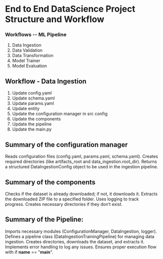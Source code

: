 # End to End DataScience Project Structure and Workflow

### Workflows -- ML Pipeline
1. Data Ingestion
2. Data Validation
3. Data Transformation
4. Model Trainer
5. Model Evaluation


## Workflow - Data Ingestion
1. Update config.yaml
2. Update schema.yaml
3. Update params.yaml
4. Update entity
5. Update the configuration manager in src config
6. Update the components
7. Update the pipeline
8. Update the main.py

## Summary of the configuration manager
Reads configuration files (config.yaml, params.yaml, schema.yaml).
Creates required directories (like artifacts_root and data_ingestion.root_dir).
Returns a structured DataIngestionConfig object to be used in the ingestion pipeline.

## Summary of the components
Checks if the dataset is already downloaded; if not, it downloads it.
Extracts the downloaded ZIP file to a specified folder.
Uses logging to track progress.
Creates necessary directories if they don’t exist.

## Summary of the Pipeline:
Imports necessary modules (ConfigurationManager, DataIngestion, logger).
Defines a pipeline class (DataIngestionTrainingPipeline) for managing data ingestion.
Creates directories, downloads the dataset, and extracts it.
Implements error handling to log any issues.
Ensures proper execution flow with if __name__ == "__main__".